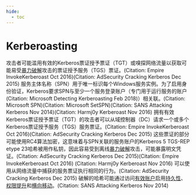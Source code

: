 ```yaml
---
hide:
  - toc
---
```


# Kerberoasting

攻击者可能滥用有效的Kerberos票证授予票证（TGT）或嗅探网络流量以获取可能易受[暴力破解](https://attack.mitre.org/techniques/T1110)攻击的票证授予服务（TGS）票证。(Citation: Empire InvokeKerberoast Oct 2016)(Citation: AdSecurity Cracking Kerberos Dec 2015)   服务主体名称（SPN）用于唯一标识每个Windows服务实例。为了启用身份验证，Kerberos要求SPN与至少一个服务登录账户（专门用于运行服务的账户(Citation: Microsoft Detecting Kerberoasting Feb 2018)）相关联。(Citation: Microsoft SPN)(Citation: Microsoft SetSPN)(Citation: SANS Attacking Kerberos Nov 2014)(Citation: Harmj0y Kerberoast Nov 2016)  拥有有效Kerberos票证授予票证（TGT）的攻击者可以从域控制器（DC）请求一个或多个Kerberos票证授予服务（TGS）服务票证。(Citation: Empire InvokeKerberoast Oct 2016)(Citation: AdSecurity Cracking Kerberos Dec 2015) 这些票证的部分可能使用RC4算法加密，这意味着与SPN关联的服务账户的Kerberos 5 TGS-REP etype 23哈希被用作私钥，因此容易受到离线[暴力破解](https://attack.mitre.org/techniques/T1110)攻击，可能暴露明文凭证。(Citation: AdSecurity Cracking Kerberos Dec 2015)(Citation: Empire InvokeKerberoast Oct 2016) (Citation: Harmj0y Kerberoast Nov 2016)  可以使用从网络流量中捕获的服务票证执行相同的行为。(Citation: AdSecurity Cracking Kerberos Dec 2015)  破解的哈希可能通过访问[有效账户](https://attack.mitre.org/techniques/T1078)启用[持久性](https://attack.mitre.org/tactics/TA0003)、[权限提升](https://attack.mitre.org/tactics/TA0004)和[横向移动](https://attack.mitre.org/tactics/TA0008)。(Citation: SANS Attacking Kerberos Nov 2014)
